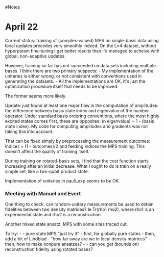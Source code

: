 #Notes

# April 22
Current status: training of (complex-valued) MPS on single-basis data using local updates precedes very smoothly indeed. On the L=4 dataset, without hyperparam fine-tuning I get better results than I'd managed to acheive with global, non-adaptive updates.

However, training so far has not succeeded on data sets including multiple bases. I think there are two primary suspects:
    - My implementation of the unitaries is either wrong, or not consistent with conventions used in generating the datasets.
    - All the implementations are OK, it's just the optimization procedure itself that needs to be improved. 

The former seems more likely.

Update: just found at least one major flaw in the computation of amplitudes: the difference between basis state index and eigenvalue of the number operator. Under standard basis ordering conventions, where the most highly excited states comes first, these are opposites: (n eigenvalue) = 1 - (basis state index). My code for computing amplitudes and gradients was not taking this into account. 

That can be fixed simply by preprocessing the measurement outcomes:
indices = (1 - outcomes)/2
and feeding indices the MPS training. This doesn't affect the quality of training itself.

During training on rotated-basis sets, I find that the cost function starts increasing after an initial decrease. What I ought to do is train on a really simple set, like a two-qubit product state. 

Implementation of unitaries in pauli_exp seems to be OK.

### Meeting with Manuel and Evert
One thing to check: can random-unitary measurements be used to obtain fidelities between two density matrices? Ie Tr(rho1 rho2), where rho1 is an experimental state and rho2 is a reconstruction. 

Another mixed state ansatz: MPS with some sites traced out. 

To try: 
    - 
    - pure state MPS "just try it"
        - first, for globally pure states
        - then, add a bit of Lindblad
            - "how far away are we in local density matrices"
        - then, how to make nonpure ansatzes?
            - 
        - can you get (bounds on) reconstruction fidelity using rotated bases? 